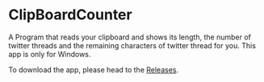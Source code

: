 # ClipBoardCounter

A Program that reads your clipboard and shows its length, the number of twitter threads and the remaining characters of twitter thread for you.
This app is only for Windows.

To download the app, please head to the [Releases](https://github.com/nan0-a/ClipBoardCounter/releases).
